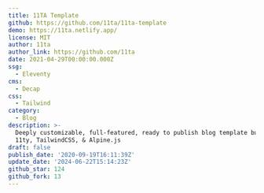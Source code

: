 ```yaml
---
title: 11TA Template
github: https://github.com/11ta/11ta-template
demo: https://11ta.netlify.app/
license: MIT
author: 11ta
author_link: https://github.com/11ta
date: 2021-04-29T00:00:00.000Z
ssg:
  - Eleventy
cms:
  - Decap
css:
  - Tailwind
category:
  - Blog
description: >-
  Deeply customizable, full-featured, ready to publish blog template built with
  11ty, TailwindCSS, & Alpine.js
draft: false
publish_date: '2020-09-19T16:11:39Z'
update_date: '2024-06-22T15:14:23Z'
github_star: 124
github_fork: 13
---
```

